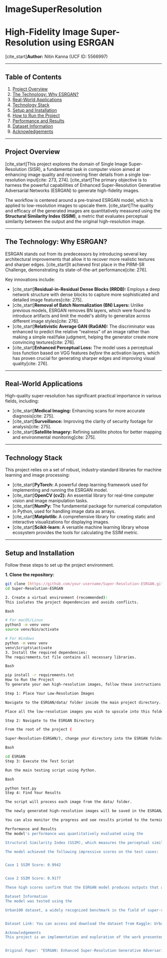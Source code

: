 # ImageSuperResolution

# High-Fidelity Image Super-Resolution using ESRGAN

[cite_start]**Author:** Nitin Kanna (UCF ID: 5566997) 

---

## Table of Contents
1.  [Project Overview](#project-overview)
2.  [The Technology: Why ESRGAN?](#the-technology-why-esrgan)
3.  [Real-World Applications](#real-world-applications)
4.  [Technology Stack](#technology-stack)
5.  [Setup and Installation](#setup-and-installation)
6.  [How to Run the Project](#how-to-run-the-project)
7.  [Performance and Results](#performance-and-results)
8.  [Dataset Information](#dataset-information)
9.  [Acknowledgements](#acknowledgements)

---

## Project Overview

[cite_start]This project explores the domain of Single Image Super-Resolution (SISR), a fundamental task in computer vision aimed at enhancing image quality and recovering finer details from a single low-resolution input[cite: 273, 274]. [cite_start]The primary objective is to harness the powerful capabilities of Enhanced Super-Resolution Generative Adversarial Networks (ESRGAN) to generate high-fidelity images.

The workflow is centered around a pre-trained ESRGAN model, which is applied to low-resolution images to upscale them. [cite_start]The quality and efficacy of the generated images are quantitatively measured using the **Structural Similarity Index (SSIM)**, a metric that evaluates perceptual similarity between the output and the original high-resolution image.

---

## The Technology: Why ESRGAN?

ESRGAN stands out from its predecessors by introducing several key architectural improvements that allow it to recover more realistic textures and sharper edges. [cite_start]It achieved first place in the PIRM-SR Challenge, demonstrating its state-of-the-art performance[cite: 276].

Key innovations include:
* [cite_start]**Residual-in-Residual Dense Blocks (RRDB):** Employs a deep network structure with dense blocks to capture more sophisticated and detailed image features[cite: 275].
* [cite_start]**Removal of Batch Normalization (BN) Layers:** Unlike previous models, ESRGAN removes BN layers, which were found to introduce artifacts and limit the model's ability to generalize across different image styles[cite: 276].
* [cite_start]**Relativistic Average GAN (RaGAN):** The discriminator was enhanced to predict the relative "realness" of an image rather than making a simple real/fake judgment, helping the generator create more convincing textures[cite: 276].
* [cite_start]**Enhanced Perceptual Loss:** The model uses a perceptual loss function based on VGG features *before* the activation layers, which has proven crucial for generating sharper edges and improving visual quality[cite: 276].

---

## Real-World Applications

High-quality super-resolution has significant practical importance in various fields, including:
* [cite_start]**Medical Imaging:** Enhancing scans for more accurate diagnosis[cite: 275].
* [cite_start]**Surveillance:** Improving the clarity of security footage for analysis[cite: 275].
* [cite_start]**Satellite Imagery:** Refining satellite photos for better mapping and environmental monitoring[cite: 275].

---

## Technology Stack

This project relies on a set of robust, industry-standard libraries for machine learning and image processing:
* [cite_start]**PyTorch:** A powerful deep learning framework used for implementing and running the ESRGAN model.
* [cite_start]**OpenCV (cv2):** An essential library for real-time computer vision and image manipulation tasks.
* [cite_start]**NumPy:** The fundamental package for numerical computation in Python, used for handling image data as arrays.
* [cite_start]**Matplotlib:** A comprehensive library for creating static and interactive visualizations for displaying images.
* [cite_start]**Scikit-learn:** A versatile machine learning library whose ecosystem provides the tools for calculating the SSIM metric.

---

## Setup and Installation

Follow these steps to set up the project environment.

**1. Clone the repository:**
```bash
git clone [https://github.com/your-username/Super-Resolution-ESRGAN.git](https://github.com/your-username/Super-Resolution-ESRGAN.git)
cd Super-Resolution-ESRGAN

2. Create a virtual environment (recommended):
This isolates the project dependencies and avoids conflicts.

Bash

# For macOS/Linux
python3 -m venv venv
source venv/bin/activate

# For Windows
python -m venv venv
venv\Scripts\activate
3. Install the required dependencies:
The requirements.txt file contains all necessary libraries.

Bash

pip install -r requirements.txt
How to Run the Project
To generate your own high-resolution images, follow these instructions carefully.

Step 1: Place Your Low-Resolution Images

Navigate to the ESRGAN/data/ folder inside the main project directory.

Place all the low-resolution images you wish to upscale into this folder.

Step 2: Navigate to the ESRGAN Directory

From the root of the project (

Super-Resolution-ESRGAN/), change your directory into the ESRGAN folder.

Bash

cd ESRGAN
Step 3: Execute the Test Script

Run the main testing script using Python.

Bash

python test.py
Step 4: Find Your Results

The script will process each image from the data/ folder.

The newly generated high-resolution images will be saved in the ESRGAN/results/ folder.

You can also monitor the progress and see results printed to the terminal.

Performance and Results
The model's performance was quantitatively evaluated using the 

Structural Similarity Index (SSIM), which measures the perceptual similarity between two images on a scale from -1 to 1 (where 1 is a perfect match).

The model achieved the following impressive scores on the test cases:


Case 1 SSIM Score: 0.9942 


Case 2 SSIM Score: 0.9177 

These high scores confirm that the ESRGAN model produces outputs that are not only high-resolution but also structurally and perceptually very close to the original ground-truth images.

Dataset Information
The model was tested using the 

Urban100 dataset, a widely recognized benchmark in the field of super-resolution. This dataset is composed of 100 high-resolution images of diverse urban environments, making it an excellent choice for evaluating model performance on complex scenes.


Dataset Link: You can access and download the dataset from Kaggle: Urban100 Dataset 

Acknowledgements
This project is an implementation and exploration of the work presented in the original ESRGAN paper.


Original Paper: "ESRGAN: Enhanced Super-Resolution Generative Adversarial Networks" by Xintao Wang, Ke Yu, et al.


